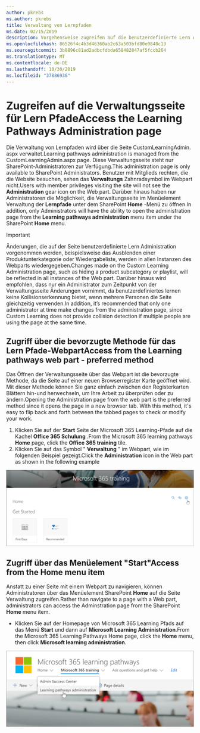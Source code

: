 ```yaml
---
author: pkrebs
ms.author: pkrebs
title: Verwaltung von Lernpfaden
ms.date: 02/15/2019
description: Vorgehensweise zugreifen auf die benutzerdefinierte Lern Administratorseite über das Webpart oder das Menü
ms.openlocfilehash: 86526f4c4b3d46360ab2c63a503bfd80e0848c13
ms.sourcegitcommit: 3b8896c81ad2adbcfdbda658482847af5fccb264
ms.translationtype: MT
ms.contentlocale: de-DE
ms.lasthandoff: 10/30/2019
ms.locfileid: "37886936"
---
```

# <a name="access-the-learning-pathways-administration-page"></a><span data-ttu-id="bc33d-103">Zugreifen auf die Verwaltungsseite für Lern Pfade</span><span class="sxs-lookup"><span data-stu-id="bc33d-103">Access the Learning Pathways Administration page</span></span>

<span data-ttu-id="bc33d-104">Die Verwaltung von Lernpfaden wird über die Seite CustomLearningAdmin. aspx verwaltet.</span><span class="sxs-lookup"><span data-stu-id="bc33d-104">Learning pathways administration is managed from the CustomLearningAdmin.aspx page.</span></span> <span data-ttu-id="bc33d-105">Diese Verwaltungsseite steht nur SharePoint-Administratoren zur Verfügung.</span><span class="sxs-lookup"><span data-stu-id="bc33d-105">This administration page is only available to SharePoint Administrators.</span></span> <span data-ttu-id="bc33d-106">Benutzer mit Mitglieds rechten, die die Website besuchen, sehen das **Verwaltungs** Zahnradsymbol im Webpart nicht.</span><span class="sxs-lookup"><span data-stu-id="bc33d-106">Users with member privileges visiting the site will not see the **Administration** gear icon on the Web part.</span></span> <span data-ttu-id="bc33d-107">Darüber hinaus haben nur Administratoren die Möglichkeit, die Verwaltungsseite im Menüelement Verwaltung der **Lernpfade** unter dem SharePoint **Home** -Menü zu öffnen.</span><span class="sxs-lookup"><span data-stu-id="bc33d-107">In addition, only Administrators will have the ability to open the administration page from the **Learning pathways administration** menu item under the SharePoint **Home** menu.</span></span> 

> [!IMPORTANT]
> <span data-ttu-id="bc33d-108">Änderungen, die auf der Seite benutzerdefinierte Lern Administration vorgenommen werden, beispielsweise das Ausblenden einer Produktunterkategorie oder Wiedergabeliste, werden in allen Instanzen des Webparts wiedergegeben.</span><span class="sxs-lookup"><span data-stu-id="bc33d-108">Changes made on the Custom Learning Administration page, such as hiding a product subcategory or playlist, will be reflected in all instances of the Web part.</span></span> <span data-ttu-id="bc33d-109">Darüber hinaus wird empfohlen, dass nur ein Administrator zum Zeitpunkt von der Verwaltungsseite Änderungen vornimmt, da benutzerdefiniertes lernen keine Kollisionserkennung bietet, wenn mehrere Personen die Seite gleichzeitig verwenden.</span><span class="sxs-lookup"><span data-stu-id="bc33d-109">In addition, it’s recommended that only one administrator at time make changes from the administration page, since Custom Learning does not provide collision detection if multiple people are using the page at the same time.</span></span>  

## <a name="access-from-the-learning-pathways-web-part---preferred-method"></a><span data-ttu-id="bc33d-110">Zugriff über die bevorzugte Methode für das Lern Pfade-Webpart</span><span class="sxs-lookup"><span data-stu-id="bc33d-110">Access from the Learning pathways web part - preferred method</span></span>
<span data-ttu-id="bc33d-111">Das Öffnen der Verwaltungsseite über das Webpart ist die bevorzugte Methode, da die Seite auf einer neuen Browserregister Karte geöffnet wird. Mit dieser Methode können Sie ganz einfach zwischen den Registerkarten Blättern hin-und herwechseln, um Ihre Arbeit zu überprüfen oder zu ändern.</span><span class="sxs-lookup"><span data-stu-id="bc33d-111">Opening the Administration page from the web part is the preferred method since it opens the page in a new browser tab. With this method, it's easy to flip back and forth between the tabbed pages to check or modify your work.</span></span>  

1. <span data-ttu-id="bc33d-112">Klicken Sie auf der **Start** Seite der Microsoft 365 Learning-Pfade auf die Kachel **Office 365 Schulung** .</span><span class="sxs-lookup"><span data-stu-id="bc33d-112">From the Microsoft 365 learning pathways **Home** page, click the **Office 365 training** tile.</span></span>
2. <span data-ttu-id="bc33d-113">Klicken Sie auf das Symbol " **Verwaltung** " im Webpart, wie im folgenden Beispiel gezeigt.</span><span class="sxs-lookup"><span data-stu-id="bc33d-113">Click the **Administration** icon in the Web part as shown in the following example</span></span>  

![CG-adminaccbtn. png](media/cg-adminaccbtn.png)

## <a name="access-from-the-home-menu-item"></a><span data-ttu-id="bc33d-115">Zugriff über das Menüelement "Start"</span><span class="sxs-lookup"><span data-stu-id="bc33d-115">Access from the Home menu item</span></span>
<span data-ttu-id="bc33d-116">Anstatt zu einer Seite mit einem Webpart zu navigieren, können Administratoren über das Menüelement SharePoint **Home** auf die Seite Verwaltung zugreifen.</span><span class="sxs-lookup"><span data-stu-id="bc33d-116">Rather than navigate to a page with a Web part, administrators can access the Adminstration page from the SharePoint **Home** menu item.</span></span> 

- <span data-ttu-id="bc33d-117">Klicken Sie auf der Homepage von Microsoft 365 Learning Pfads auf das Menü **Start** und dann auf **Microsoft Learning Administration**.</span><span class="sxs-lookup"><span data-stu-id="bc33d-117">From the Microsoft 365 Learning Pathways Home page, click the **Home** menu, then click **Microsoft learning administration**.</span></span>

![CG-adminaccmenu. png](media/cg-adminaccmenu.png)
